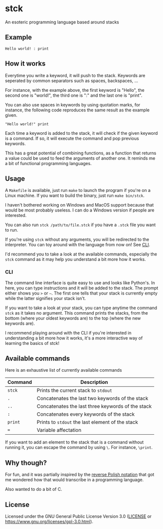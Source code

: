 # stck

An esoteric programming language based around stacks

## Example

``` Hello world! : print ```

## How it works

Everytime you write a keyword, it will push to the stack. Keywords are
seperated by common separators such as spaces, backspaces, ...

For instance, with the example above, the first keyword is "Hello", the
second one is "world!", the third one is ":" and the last one is "print".

You can also use spaces in keywords by using quotation marks, for instance,
the following code reproduces the same result as the example given.

``` "Hello world!" print ```

Each time a keyword is added to the stack, it will check if the given keyword
is a command. If so, it will execute the command and pop previous keywords.

This has a great potential of combining functions, as a function that returns
a value could be used to feed the arguments of another one. It reminds me
a bit of functional programming languages.

## Usage

A `Makefile` is available, just run `make` to launch the program if you're
on a Linux machine. If you want to build the binary, just run `make bin/stck`.

I haven't bothered working on Windows and MacOS support because that would
be most probably useless. I can do a Windows version if people are interested.

You can also run `stck /path/to/file.stck` if you have a `.stck` file you
want to run.

If you're using `stck` without any arguments, you will be redirected to the
interpreter. You can toy around with the language from now on! See [CLI](#cli).

I'd recommend you to take a look at the available commands, especially the
`stck` command as it may help you understand a bit more how it works.

### CLI

The command line interface is quite easy to use and looks like Python's. In
here, you can type instructions and it will be added to the stack. The
prompt either shows you `>` or `―`. The first one tells that your stack
is currently empty while the latter signifies your stack isn't.

If you want to take a look at your stack, you can type anytime the command
`stck` as it takes no argument. This command prints the stacks, from the bottom
(where your oldest keywords are) to the top (where the new keywords are).

I recommend playing around with the CLI if you're interested in understanding
a bit more how it works, it's a more interactive way of learning the basics
of stck!

## Available commands

Here is an exhaustive list of currently available commands

| Command | Description                                                       |
| ------- | ----------------------------------------------------------------- |
| `stck`  | Prints the current stack to `stdout`                              |
| `.`     | Concatenates the last two keywords of the stack                   |
| `..`    | Concatenates the last three keywords of the stack                 |
| `:`     | Concatenates every keywords of the stack                          |
| `print` | Prints to `stdout` the last element of the stack                  |
| `=`     | Variable affectation                                              |

If you want to add an element to the stack that is a command without running
it, you can escape the command by using `\`. For instance, `\print`.

## Why though?

For fun, and it was partially inspired by the [reverse Polish
notation](https://en.wikipedia.org/wiki/Reverse_Polish_notation) that got
me wondered how that would transcribe in a programming language.

Also wanted to do a bit of C.

## License

Licensed under the GNU General Public License Version 3.0 ([LICENSE](LICENSE)
or https://www.gnu.org/licenses/gpl-3.0.html).
